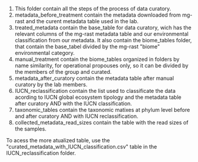 1. This folder contain all the steps of the process of data curatory.
2. metadata_before_treatment contain the metadata downloaded from mg-rast and the curent metadata table used in the lab.
3. treated_metadata contain the base_table for data curatory, wich has the relevant columns of the mg-rast metadata table and 
our environmental classification from our metadata. It also contain the biome_tables folder, that contain the base_tabel
divided by the mg-rast "biome" environmental category.
4. manual_treatment contain the biome_tables organized in folders by name similarity, for operational propouses only,
so it can be divided by the members of the group and curated. 
5. metadata_after_curatory contain the metadata table after manual curatory by the lab members.
6. IUCN_reclassification contain the list used to classificate the data acording to IUCN global ecosystem tipology and the metadata table after curatory AND with the IUCN classification.
7. taxonomic_tables contain the taxonomic matixes at phylum level before and after curatory AND with IUCN reclassification.
8. collected_metadata_read_sizes contain the table with the read sizes of the samples. 


To acess the more atualized table, use the "curated_metadata_with_IUCN_classification.csv" table in the IUCN_reclassification folder.
